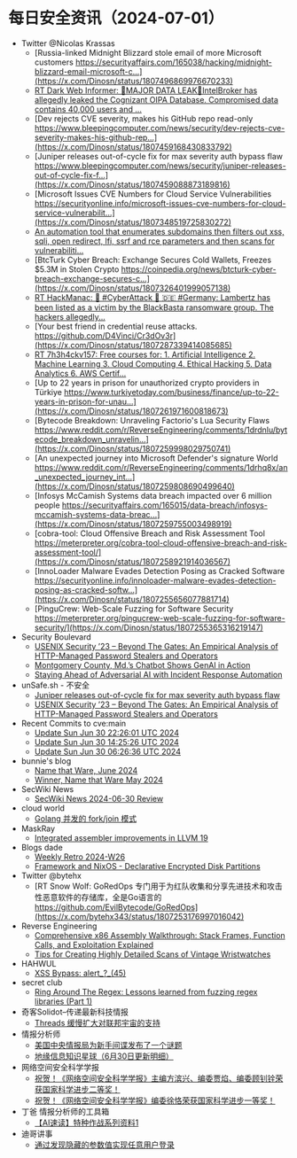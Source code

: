 # 每日安全资讯（2024-07-01）

- Twitter @Nicolas Krassas
  - [Russia-linked Midnight Blizzard stole email of more Microsoft customers https://securityaffairs.com/165038/hacking/midnight-blizzard-email-microsoft-c...](https://x.com/Dinosn/status/1807496869976670233)
  - [RT Dark Web Informer: 🚨MAJOR DATA LEAK🚨IntelBroker has allegedly leaked the Cognizant OIPA Database. Compromised data contains 40,000 users and ...](https://x.com/Dinosn/status/1807495763749949710)
  - [Dev rejects CVE severity, makes his GitHub repo read-only https://www.bleepingcomputer.com/news/security/dev-rejects-cve-severity-makes-his-github-rep...](https://x.com/Dinosn/status/1807459168430833792)
  - [Juniper releases out-of-cycle fix for max severity auth bypass flaw https://www.bleepingcomputer.com/news/security/juniper-releases-out-of-cycle-fix-f...](https://x.com/Dinosn/status/1807459088873189816)
  - [Microsoft Issues CVE Numbers for Cloud Service Vulnerabilities https://securityonline.info/microsoft-issues-cve-numbers-for-cloud-service-vulnerabilit...](https://x.com/Dinosn/status/1807348519725830272)
  - [An automation tool that enumerates subdomains then filters out xss, sqli, open redirect, lfi, ssrf and rce parameters and then scans for vulnerabiliti...](https://x.com/Dinosn/status/1807330321492234607)
  - [BtcTurk Cyber Breach: Exchange Secures Cold Wallets, Freezes $5.3M in Stolen Crypto https://coinpedia.org/news/btcturk-cyber-breach-exchange-secures-c...](https://x.com/Dinosn/status/1807326401999057138)
  - [RT HackManac: 🚨 #CyberAttack 🚨 🇩🇪 #Germany: Lambertz has been listed as a victim by the BlackBasta ransomware group. The hackers allegedly...](https://x.com/Dinosn/status/1807308981137784948)
  - [Your best friend in credential reuse attacks. https://github.com/D4Vinci/Cr3dOv3r](https://x.com/Dinosn/status/1807287339414085685)
  - [RT 7h3h4ckv157: Free courses for: 1. Artificial Intelligence 2. Machine Learning 3. Cloud Computing 4. Ethical Hacking 5. Data Analytics 6. AWS Certif...](https://x.com/Dinosn/status/1807308736316252340)
  - [Up to 22 years in prison for unauthorized crypto providers in Türkiye https://www.turkiyetoday.com/business/finance/up-to-22-years-in-prison-for-unau...](https://x.com/Dinosn/status/1807261971600818673)
  - [Bytecode Breakdown: Unraveling Factorio's Lua Security Flaws https://www.reddit.com/r/ReverseEngineering/comments/1drdnlu/bytecode_breakdown_unravelin...](https://x.com/Dinosn/status/1807259998029750741)
  - [An unexpected journey into Microsoft Defender's signature World https://www.reddit.com/r/ReverseEngineering/comments/1drhq8x/an_unexpected_journey_int...](https://x.com/Dinosn/status/1807259808690499640)
  - [Infosys McCamish Systems data breach impacted over 6 million people https://securityaffairs.com/165015/data-breach/infosys-mccamish-systems-data-breac...](https://x.com/Dinosn/status/1807259755003498919)
  - [cobra-tool: Cloud Offensive Breach and Risk Assessment Tool https://meterpreter.org/cobra-tool-cloud-offensive-breach-and-risk-assessment-tool/](https://x.com/Dinosn/status/1807258921914036567)
  - [InnoLoader Malware Evades Detection Posing as Cracked Software https://securityonline.info/innoloader-malware-evades-detection-posing-as-cracked-softw...](https://x.com/Dinosn/status/1807255656077881714)
  - [PinguCrew: Web-Scale Fuzzing for Software Security https://meterpreter.org/pingucrew-web-scale-fuzzing-for-software-security/](https://x.com/Dinosn/status/1807255365316219147)
- Security Boulevard
  - [USENIX Security ’23 – Beyond The Gates: An Empirical Analysis of HTTP-Managed Password Stealers and Operators](https://securityboulevard.com/2024/06/usenix-security-23-beyond-the-gates-an-empirical-analysis-of-http-managed-password-stealers-and-operators/)
  - [Montgomery County, Md.’s Chatbot Shows GenAI in Action](https://securityboulevard.com/2024/06/montgomery-county-md-s-chatbot-shows-genai-in-action/)
  - [Staying Ahead of Adversarial AI with Incident Response Automation](https://securityboulevard.com/2024/06/staying-ahead-of-adversarial-ai-with-incident-response-automation/)
- unSafe.sh - 不安全
  - [Juniper releases out-of-cycle fix for max severity auth bypass flaw](https://buaq.net/go-247999.html)
  - [USENIX Security ’23 – Beyond The Gates: An Empirical Analysis of HTTP-Managed Password Stealers and Operators](https://buaq.net/go-248007.html)
- Recent Commits to cve:main
  - [Update Sun Jun 30 22:26:01 UTC 2024](https://github.com/trickest/cve/commit/337e5e373c1218981ff14bf88df32643692d0f8b)
  - [Update Sun Jun 30 14:25:26 UTC 2024](https://github.com/trickest/cve/commit/223874d7ee21d789de966fc2e7cf4794cf9c473b)
  - [Update Sun Jun 30 06:26:36 UTC 2024](https://github.com/trickest/cve/commit/4f0cce37c20a31b0b9f13d099cad58d4b7d6c5b4)
- bunnie's blog
  - [Name that Ware, June 2024](https://www.bunniestudios.com/blog/2024/name-that-ware-june-2024/)
  - [Winner, Name that Ware May 2024](https://www.bunniestudios.com/blog/2024/winner-name-that-ware-may-2024/)
- SecWiki News
  - [SecWiki News 2024-06-30 Review](http://www.sec-wiki.com/?2024-06-30)
- cloud world
  - [Golang 并发的  fork/join 模式](https://cloudsjhan.github.io/2024/06/30/Golang-%E5%B9%B6%E5%8F%91%E7%9A%84-fork-join-%E6%A8%A1%E5%BC%8F/)
- MaskRay
  - [Integrated assembler improvements in LLVM 19](https://maskray.me/blog/2024-06-30-integrated-assembler-improvements-in-llvm-19)
- Blogs  dade
  - [Weekly Retro 2024-W26](https://0xda.de/blog/2024/06/weekly-retro-2024-w26/)
  - [Framework and NixOS - Declarative Encrypted Disk Partitions](https://0xda.de/blog/2024/06/framework-and-nixos-declarative-encrypted-disk-partitions/)
- Twitter @bytehx
  - [RT Snow Wolf: GoRedOps 专门用于为红队收集和分享先进技术和攻击性恶意软件的存储库，全是Go语言的 https://github.com/EvilBytecode/GoRedOps](https://x.com/bytehx343/status/1807253176997016042)
- Reverse Engineering
  - [Comprehensive x86 Assembly Walkthrough: Stack Frames, Function Calls, and Exploitation Explained](https://www.reddit.com/r/ReverseEngineering/comments/1dseijq/comprehensive_x86_assembly_walkthrough_stack/)
  - [Tips for Creating Highly Detailed Scans of Vintage Wristwatches](https://www.reddit.com/r/ReverseEngineering/comments/1dscwwn/tips_for_creating_highly_detailed_scans_of/)
- HAHWUL
  - [XSS Bypass: alert_?_(45)](https://www.hahwul.com/2024/06/30/xss-bypass-something-between-function-name-and-parentheses/)
- secret club
  - [Ring Around The Regex: Lessons learned from fuzzing regex libraries (Part 1)](https://secret.club/2024/06/30/ring-around-the-regex-1.html)
- 奇客Solidot–传递最新科技情报
  - [Threads 缓慢扩大对联邦宇宙的支持](https://www.solidot.org/story?sid=78564)
- 情报分析师
  - [美国中央情报局为新手间谍发布了一个谜题](https://mp.weixin.qq.com/s?__biz=MzA3Mjc1MTkwOA==&mid=2650551746&idx=1&sn=ea49f8c94354a6f4d6d4dbd53a9a7872&chksm=87111b89b066929f6aa061952b1e134a4f13c568f0c33f860c97d5c6761530e00116a55afdf8&scene=58&subscene=0#rd)
  - [地缘信息知识星球（6月30日更新明细）](https://mp.weixin.qq.com/s?__biz=MzA3Mjc1MTkwOA==&mid=2650551746&idx=2&sn=f15b79f6175254675bab24bdc7ffd0b4&chksm=87111b89b066929f5d8c93e657b0011c2f6ee4462a33647491ece73ae39df20acfa334299f51&scene=58&subscene=0#rd)
- 网络空间安全科学学报
  - [祝贺！《网络空间安全科学学报》主编方滨兴、编委贾焰、编委顾钊铨荣获国家科学进步二等奖！](https://mp.weixin.qq.com/s?__biz=MzI0NjU2NDMwNQ==&mid=2247500864&idx=1&sn=5fa4ff19d6cf71bb9d00bbeac1415f28&chksm=e9bfd0fedec859e81c28d2d3b0b9e7e89fff60d7ca255d0b56989d92cacc225d2fc29aad26a2&scene=58&subscene=0#rd)
  - [祝贺！《网络空间安全科学学报》编委徐恪荣获国家科学进步一等奖！](https://mp.weixin.qq.com/s?__biz=MzI0NjU2NDMwNQ==&mid=2247500864&idx=2&sn=a5c6009ce7bb1df2afe1a18518d96940&chksm=e9bfd0fedec859e801fa08f1d378d415354605fc7802b36e5679949860bd5b999e243ac12193&scene=58&subscene=0#rd)
- 丁爸 情报分析师的工具箱
  - [【AI速读】特种作战系列资料1](https://mp.weixin.qq.com/s?__biz=MzI2MTE0NTE3Mw==&mid=2651144679&idx=1&sn=375ad39ed92c64a24a4692a54b60028e&chksm=f1af36ddc6d8bfcbf816e705ed4b8837e1479df2d6964d7f322aefa82e831972d21b05abffac&scene=58&subscene=0#rd)
- 迪哥讲事
  - [通过发现隐藏的参数值实现任意用户登录](https://mp.weixin.qq.com/s?__biz=MzIzMTIzNTM0MA==&mid=2247495081&idx=1&sn=bbedbdda8aebf0ca497b07f09fc53498&chksm=e8a5e7cadfd26edc5f2ff86366a9eb69fa225574d4579f264b1d06b8802ab03d228e05798737&scene=58&subscene=0#rd)
